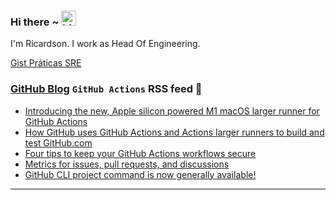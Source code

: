 ### Hi there ~ <img src="https://user-images.githubusercontent.com/1303154/88677602-1635ba80-d120-11ea-84d8-d263ba5fc3c0.gif" width="24px" alt="hi">

I'm Ricardson. I work as Head Of Engineering.

[Gist Práticas SRE](https://gist.github.com/r1w1s1/1ca63e1afb467410ddbb9081214a51ac)

### [GitHub Blog](https://github.blog/) `GitHub Actions` RSS feed 📖

<!--START_SECTION:feed-->
* [Introducing the new, Apple silicon powered M1 macOS larger runner for GitHub Actions](https:&#x2F;&#x2F;github.blog&#x2F;2023-10-02-introducing-the-new-apple-silicon-powered-m1-macos-larger-runner-for-github-actions&#x2F;)
* [How GitHub uses GitHub Actions and Actions larger runners to build and test GitHub.com](https:&#x2F;&#x2F;github.blog&#x2F;2023-09-26-how-github-uses-github-actions-and-actions-larger-runners-to-build-and-test-github-com&#x2F;)
* [Four tips to keep your GitHub Actions workflows secure](https:&#x2F;&#x2F;github.blog&#x2F;2023-08-09-four-tips-to-keep-your-github-actions-workflows-secure&#x2F;)
* [Metrics for issues, pull requests, and discussions](https:&#x2F;&#x2F;github.blog&#x2F;2023-07-19-metrics-for-issues-pull-requests-and-discussions&#x2F;)
* [GitHub CLI project command is now generally available!](https:&#x2F;&#x2F;github.blog&#x2F;2023-07-11-github-cli-project-command-is-now-generally-available&#x2F;)
<!--END_SECTION:feed-->

---------

<!--
**r1williams/r1williams** is a ✨ _special_ ✨ repository because its `README.md` (this file) appears on your GitHub profile.


